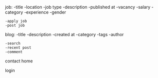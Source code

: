 job:
    -title
    -location
    -job type
    -description
    -published at
    -vacancy
    -salary
    -category
    -experience
    -gender
    
    -apply job
    -post job
blog:
    -title
    -description
    -created at
    -category
    -tags
    -author
    
    -search
    -recent post
    -comment
contact
home

login